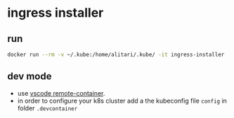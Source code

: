 # ingress installer


## run

```bash
docker run --rm -v ~/.kube:/home/alitari/.kube/ -it ingress-installer
```


## dev mode

- use [vscode remote-container](https://code.visualstudio.com/docs/remote/containers).
- in order to configure your k8s cluster add a the kubeconfig file `config` in folder `.devcontainer`





